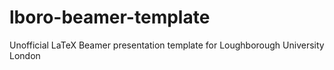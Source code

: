 # lboro-beamer-template
Unofficial LaTeX Beamer presentation template for Loughborough University London
